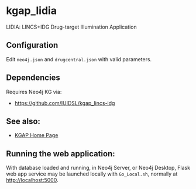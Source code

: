 # kgap_lidia

LIDIA: LINCS+IDG Drug-target Illumination Application

## Configuration

Edit `neo4j.json` and `drugcentral.json` with valid parameters.

## Dependencies

Requires Neo4j KG via:

* <https://github.com/IUIDSL/kgap_lincs-idg>

## See also:

* [KGAP Home Page](https://cheminfov.informatics.indiana.edu/projects/kgap/)

## Running the web application:

With database loaded and running, in Neo4j Server, or Neo4j Desktop, Flask web
app service may be launched locally with `Go_Local.sh`, normally at
<http://localhost:5000>.
